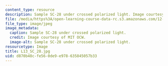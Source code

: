 ```yaml
---
content_type: resource
description: Sample SC-28 under crossed polarized light. Image courtesy of MIT OCW.
file: /media/https%3A/open-learning-course-data-rc.s3.amazonaws.com/12-109-petrology-fall-2005/d870b48cfe560de9e978635845057b33_L13_SC_28.jpg
file_type: image/jpeg
image_metadata:
  caption: Sample SC-28 under crossed polarized light.
  credit: Image courtesy of MIT OCW.
  image-alt: Sample SC-28 under crossed polarized light.
resourcetype: Image
title: L13_SC_28.jpg
uid: d870b48c-fe56-0de9-e978-635845057b33
---
```

